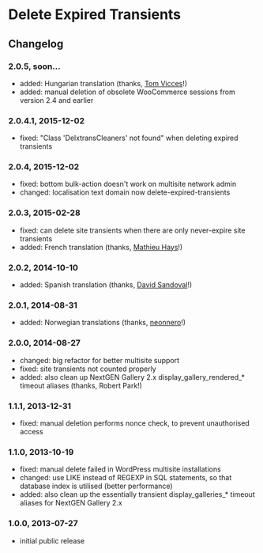 # Delete Expired Transients

## Changelog

### 2.0.5, soon...

* added: Hungarian translation (thanks, [Tom Vicces](https://profiles.wordpress.org/theguitarlesson/)!)
* added: manual deletion of obsolete WooCommerce sessions from version 2.4 and earlier

### 2.0.4.1, 2015-12-02

* fixed: "Class 'DelxtransCleaners' not found" when deleting expired transients

### 2.0.4, 2015-12-02

* fixed: bottom bulk-action doesn't work on multisite network admin
* changed: localisation text domain now delete-expired-transients

### 2.0.3, 2015-02-28

* fixed: can delete site transients when there are only never-expire site transients
* added: French translation (thanks, [Mathieu Hays](http://mathieuhays.co.uk/)!)

### 2.0.2, 2014-10-10

* added: Spanish translation (thanks, [David Sandoval](http://BieberNoticias.com/)!)

### 2.0.1, 2014-08-31

* added: Norwegian translations (thanks, [neonnero](http://www.neonnero.com/)!)

### 2.0.0, 2014-08-27

* changed: big refactor for better multisite support
* fixed: site transients not counted properly
* added: also clean up NextGEN Gallery 2.x display_gallery_rendered_* timeout aliases (thanks, Robert Park!)

### 1.1.1, 2013-12-31

* fixed: manual deletion performs nonce check, to prevent unauthorised access

### 1.1.0, 2013-10-19

* fixed: manual delete failed in WordPress multisite installations
* changed: use LIKE instead of REGEXP in SQL statements, so that database index is utilised (better performance)
* added: also clean up the essentially transient display_galleries_* timeout aliases for NextGEN Gallery 2.x

### 1.0.0, 2013-07-27

* initial public release
